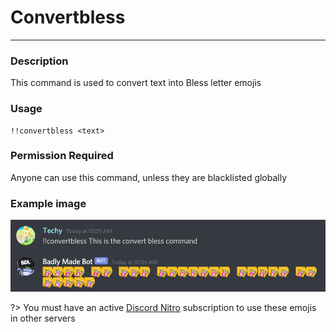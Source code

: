 # Convertbless
---
### Description
This command is used to convert text into Bless letter emojis
### Usage
```
!!convertbless <text>
```
### Permission Required
Anyone can use this command, unless they are blacklisted globally

### Example image
![convert example](../images/convertbless.png)

?> You must have an active [Discord Nitro](https://discordapp.com/nitro) subscription to use these emojis in other servers
